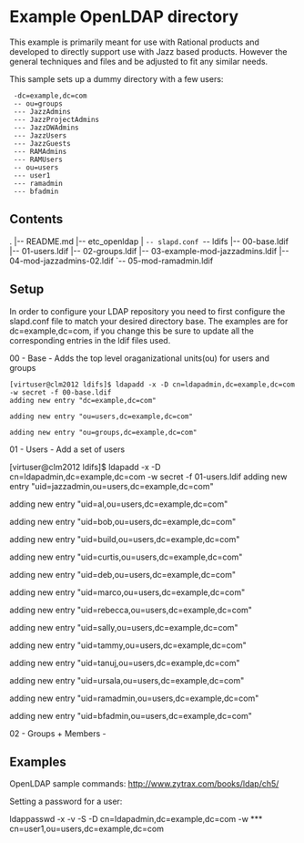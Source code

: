 # Example OpenLDAP directory #

This example is primarily meant for use with Rational products and
developed to directly support use with Jazz based products. However
the general techniques and files and be adjusted to fit any similar
needs.
 
 This sample sets up a dummy directory with a few users:
  
     -dc=example,dc=com
     -- ou=groups
     --- JazzAdmins
     --- JazzProjectAdmins
     --- JazzDWAdmins
     --- JazzUsers
     --- JazzGuests
     --- RAMAdmins
     --- RAMUsers
     -- ou=users
     --- user1
     --- ramadmin
     --- bfadmin

## Contents ##

.
  |-- README.md
  |-- etc_openldap
  |   `-- slapd.conf
  `-- ldifs
    |-- 00-base.ldif
    |-- 01-users.ldif
    |-- 02-groups.ldif
    |-- 03-example-mod-jazzadmins.ldif
    |-- 04-mod-jazzadmins-02.ldif
    `-- 05-mod-ramadmin.ldif


## Setup ##
 
  In order to configure your LDAP repository you need to first configure the slapd.conf file to match your desired
  directory base. The examples are for dc=example,dc=com, if you change this be sure to update all the corresponding
  entries in the ldif files used.
 
 00 - Base - Adds the top level oraganizational units(ou) for users and groups
 
    [virtuser@clm2012 ldifs]$ ldapadd -x -D cn=ldapadmin,dc=example,dc=com -w secret -f 00-base.ldif
    adding new entry "dc=example,dc=com"

    adding new entry "ou=users,dc=example,dc=com"

    adding new entry "ou=groups,dc=example,dc=com"

 
 01 - Users - Add a set of users
 
[virtuser@clm2012 ldifs]$ ldapadd -x -D cn=ldapadmin,dc=example,dc=com -w secret -f 01-users.ldif
adding new entry "uid=jazzadmin,ou=users,dc=example,dc=com"

adding new entry "uid=al,ou=users,dc=example,dc=com"

adding new entry "uid=bob,ou=users,dc=example,dc=com"

adding new entry "uid=build,ou=users,dc=example,dc=com"

adding new entry "uid=curtis,ou=users,dc=example,dc=com"

adding new entry "uid=deb,ou=users,dc=example,dc=com"

adding new entry "uid=marco,ou=users,dc=example,dc=com"

adding new entry "uid=rebecca,ou=users,dc=example,dc=com"

adding new entry "uid=sally,ou=users,dc=example,dc=com"

adding new entry "uid=tammy,ou=users,dc=example,dc=com"

adding new entry "uid=tanuj,ou=users,dc=example,dc=com"

adding new entry "uid=ursala,ou=users,dc=example,dc=com"

adding new entry "uid=ramadmin,ou=users,dc=example,dc=com"

adding new entry "uid=bfadmin,ou=users,dc=example,dc=com"

 
 02 - Groups + Members - 
 
## Examples ##
 
OpenLDAP sample commands: http://www.zytrax.com/books/ldap/ch5/ 
 
Setting a password for a user:
 
ldappasswd -x -v -S -D cn=ldapadmin,dc=example,dc=com -w *** cn=user1,ou=users,dc=example,dc=com
 